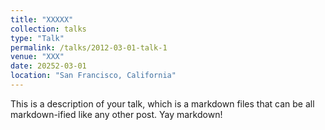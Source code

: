 ```yaml
---
title: "XXXXX"
collection: talks
type: "Talk"
permalink: /talks/2012-03-01-talk-1
venue: "XXX"
date: 20252-03-01
location: "San Francisco, California"
---
```


This is a description of your talk, which is a markdown files that can be all markdown-ified like any other post. Yay markdown!
